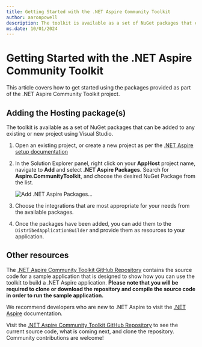 ```yaml
---
title: Getting Started with the .NET Aspire Community Toolkit
author: aaronpowell
description: The toolkit is available as a set of NuGet packages that can be added to any existing or new .NET Aspire project.
ms.date: 10/01/2024
---
```


# Getting Started with the .NET Aspire Community Toolkit

This article covers how to get started using the packages provided as part of the .NET Aspire Community Toolkit project.

## Adding the Hosting package(s)

The toolkit is available as a set of NuGet packages that can be added to any existing or new project using Visual Studio.

1. Open an existing project, or create a new project as per the [.NET Aspire setup documentation](/dotnet/aspire/get-started/build-your-first-aspire-app)

2. In the Solution Explorer panel, right click on your **AppHost** project name, navigate to **Add** and select **.NET Aspire Packages**. Search for **Aspire.CommunityToolkit**, and choose the desired NuGet Package from the list.

   ![Add .NET Aspire Packages...](images/get-started/manage-nuget.png "Right click on the solution and select 'Add .NET Aspire Packages...'")

3. Choose the integrations that are most appropriate for your needs from the available packages.

4. Once the packages have been added, you can add them to the `DistribedApplicationBuilder` and provide them as resources to your application.

## Other resources

The [.NET Aspire Community Toolkit GitHub Repository](https://github.com/CommunityToolkit/Aspire/tree/main/samples) contains the source code for a sample application that is designed to show how you can use the toolkit to build a .NET Aspire application. **Please note that you will be required to clone or download the repository and compile the source code in order to run the sample application.**

We recommend developers who are new to .NET Aspire to visit the [.NET Aspire](/dotnet/aspire/) documentation.

Visit the [.NET Aspire Community Toolkit GitHub Repository](https://github.com/CommunityToolkit/Aspire) to see the current source code, what is coming next, and clone the repository. Community contributions are welcome!
